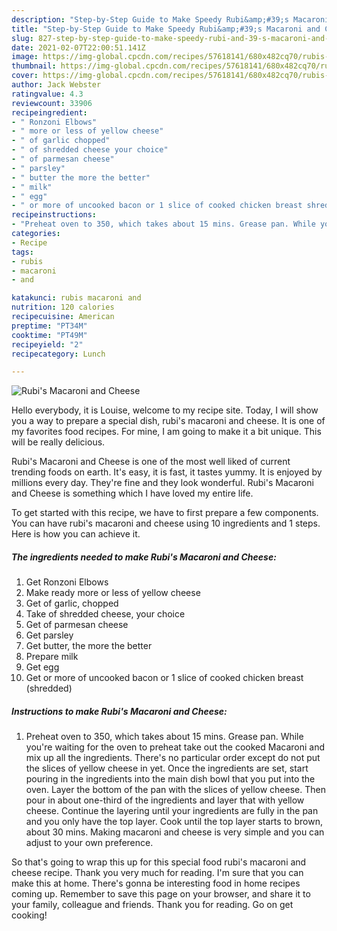 ```yaml
---
description: "Step-by-Step Guide to Make Speedy Rubi&amp;#39;s Macaroni and Cheese"
title: "Step-by-Step Guide to Make Speedy Rubi&amp;#39;s Macaroni and Cheese"
slug: 827-step-by-step-guide-to-make-speedy-rubi-and-39-s-macaroni-and-cheese
date: 2021-02-07T22:00:51.141Z
image: https://img-global.cpcdn.com/recipes/57618141/680x482cq70/rubis-macaroni-and-cheese-recipe-main-photo.jpg
thumbnail: https://img-global.cpcdn.com/recipes/57618141/680x482cq70/rubis-macaroni-and-cheese-recipe-main-photo.jpg
cover: https://img-global.cpcdn.com/recipes/57618141/680x482cq70/rubis-macaroni-and-cheese-recipe-main-photo.jpg
author: Jack Webster
ratingvalue: 4.3
reviewcount: 33906
recipeingredient:
- " Ronzoni Elbows"
- " more or less of yellow cheese"
- " of garlic chopped"
- " of shredded cheese your choice"
- " of parmesan cheese"
- " parsley"
- " butter the more the better"
- " milk"
- " egg"
- " or more of uncooked bacon or 1 slice of cooked chicken breast shredded"
recipeinstructions:
- "Preheat oven to 350, which takes about 15 mins. Grease pan. While you&#39;re waiting for the oven to preheat take out the cooked Macaroni and mix up all the ingredients. There&#39;s no particular order except do not put the slices of yellow cheese in yet. Once the ingredients are set, start pouring in the ingredients into the main dish bowl that you put into the oven. Layer the bottom of the pan with the slices of yellow cheese. Then pour in about one-third of the ingredients and layer that with yellow cheese. Continue the layering until your ingredients are fully in the pan and you only have the top layer. Cook until the top layer starts to brown, about 30 mins. Making macaroni and cheese is very simple and you can adjust to your own preference."
categories:
- Recipe
tags:
- rubis
- macaroni
- and

katakunci: rubis macaroni and 
nutrition: 120 calories
recipecuisine: American
preptime: "PT34M"
cooktime: "PT49M"
recipeyield: "2"
recipecategory: Lunch

---
```



![Rubi&#39;s Macaroni and Cheese](https://img-global.cpcdn.com/recipes/57618141/680x482cq70/rubis-macaroni-and-cheese-recipe-main-photo.jpg)

Hello everybody, it is Louise, welcome to my recipe site. Today, I will show you a way to prepare a special dish, rubi&#39;s macaroni and cheese. It is one of my favorites food recipes. For mine, I am going to make it a bit unique. This will be really delicious.

Rubi&#39;s Macaroni and Cheese is one of the most well liked of current trending foods on earth. It's easy, it is fast, it tastes yummy. It is enjoyed by millions every day. They're fine and they look wonderful. Rubi&#39;s Macaroni and Cheese is something which I have loved my entire life.




To get started with this recipe, we have to first prepare a few components. You can have rubi&#39;s macaroni and cheese using 10 ingredients and 1 steps. Here is how you can achieve it.

<!--inarticleads1-->

##### The ingredients needed to make Rubi&#39;s Macaroni and Cheese:

1. Get  Ronzoni Elbows
1. Make ready  more or less of yellow cheese
1. Get  of garlic, chopped
1. Take  of shredded cheese, your choice
1. Get  of parmesan cheese
1. Get  parsley
1. Get  butter, the more the better
1. Prepare  milk
1. Get  egg
1. Get  or more of uncooked bacon or 1 slice of cooked chicken breast (shredded)




<!--inarticleads2-->

##### Instructions to make Rubi&#39;s Macaroni and Cheese:

1. Preheat oven to 350, which takes about 15 mins. Grease pan. While you&#39;re waiting for the oven to preheat take out the cooked Macaroni and mix up all the ingredients. There&#39;s no particular order except do not put the slices of yellow cheese in yet. Once the ingredients are set, start pouring in the ingredients into the main dish bowl that you put into the oven. Layer the bottom of the pan with the slices of yellow cheese. Then pour in about one-third of the ingredients and layer that with yellow cheese. Continue the layering until your ingredients are fully in the pan and you only have the top layer. Cook until the top layer starts to brown, about 30 mins. Making macaroni and cheese is very simple and you can adjust to your own preference.




So that's going to wrap this up for this special food rubi&#39;s macaroni and cheese recipe. Thank you very much for reading. I'm sure that you can make this at home. There's gonna be interesting food in home recipes coming up. Remember to save this page on your browser, and share it to your family, colleague and friends. Thank you for reading. Go on get cooking!

